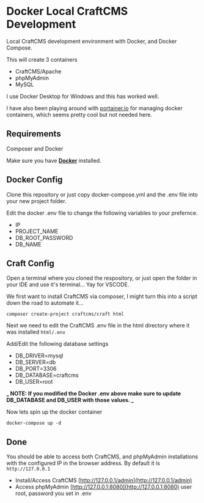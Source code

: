 # Docker Local CraftCMS Development

Local CraftCMS development environment with Docker, and Docker Compose.

This will create 3 containers

-   CraftCMS/Apache
-   phpMyAdmin
-   MySQL

I use Docker Desktop for Windows and this has worked well.

I have also been playing around with [portainer.io](https://www.portainer.io/) for managing docker containers, which seems pretty cool but not needed here.

## Requirements

Composer and Docker

Make sure you have [**Docker**](https://www.docker.com/) installed.

## Docker Config

Clone this repository or just copy docker-compose.yml and the .env file into your new project folder.

Edit the docker .env file to change the following variables to your prefernce.

-   IP
-   PROJECT_NAME
-   DB_ROOT_PASSWORD
-   DB_NAME

## Craft Config

Open a terminal where you cloned the respository, or just open the folder in your IDE and use it's terminal... Yay for VSCODE.

We first want to install CraftCMS via composer, I might turn this into a script down the road to automate it...

`composer create-project craftcms/craft html`

Next we need to edit the CraftCMS .env file in the html directory where it was installed `html/.env`

Add/Edit the following database settings

-   DB_DRIVER=mysql
-   DB_SERVER=db
-   DB_PORT=3306
-   DB_DATABASE=craftcms
-   DB_USER=root

**_ NOTE: If you modified the Docker .env above make sure to update DB_DATABASE and DB_USER with those values. _**

Now lets spin up the docker container

`docker-compose up -d`

## Done

You should be able to access both CraftCMS, and phpMyAdmin installations with the configured IP in the browser address. By default it is `http://127.0.0.1`

-   Install/Access CraftCMS [http://127.0.0.1/admin](http://127.0.0.1/admin)
-   Access phpMyAdmin [http://127.0.0.1:8080](http://127.0.0.1:8080) user root, password you set in .env
